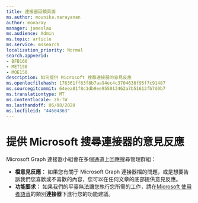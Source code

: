 ```yaml
---
title: 連接器回饋頁面
ms.author: mounika.narayanan
author: monaray
manager: jameslau
ms.audience: Admin
ms.topic: article
ms.service: mssearch
localization_priority: Normal
search.appverid:
- BFB160
- MET150
- MOE150
description: 如何提供 Microsoft 搜尋連接器的意見反應
ms.openlocfilehash: 176361ff63f8b7aa94ec4c3704638f95f7c91487
ms.sourcegitcommit: 64eea81f8c1db9ee955013462a7b51612fb7d0b7
ms.translationtype: MT
ms.contentlocale: zh-TW
ms.lasthandoff: 06/08/2020
ms.locfileid: "44604363"
---
```

# <a name="provide-feedback-for-microsoft-search-connectors"></a>提供 Microsoft 搜尋連接器的意見反應

Microsoft Graph 連接器小組會在多個通道上回應搜尋管理群組：

* **檔意見反應：** 如果您有關于 Microsoft Graph 連接器檔的問題，或是想要告訴我們您喜歡或不喜歡的內容，您可以在任何文章的底部提供意見反應。
* **功能要求：** 如果我們的平臺無法讓您執行您所需的工作，請在[Microsoft 使用者語音](https://microsoftsearch.uservoice.com/forums/926998-connectors)的類別**連接器**下進行您的功能建議。
